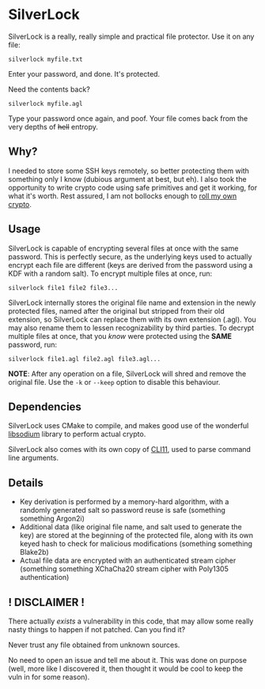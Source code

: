 # SilverLock

SilverLock is a really, really simple and practical file protector.
Use it on any file:

`silverlock myfile.txt`

Enter your password, and done. It's protected.

Need the contents back?

`silverlock myfile.agl`

Type your password once again, and poof. Your file comes back from the very depths of ~~hell~~ entropy.

## Why?

I needed to store some SSH keys remotely, so better protecting them with something only I know (dubious argument at best, but eh). I also took the opportunity to write crypto code using safe primitives and get it working, for what it's worth. Rest assured, I am not bollocks enough to [roll my own crypto](https://vnhacker.blogspot.com/2020/08/so-you-want-to-roll-your-own-crypto.html).

## Usage

SilverLock is capable of encrypting several files at once with the same password. This is perfectly secure, as the underlying keys used to actually encrypt each file are different (keys are derived from the password using a KDF with a random salt). To encrypt multiple files at once, run:

`silverlock file1 file2 file3...`

SilverLock internally stores the original file name and extension in the newly protected files, named after the original but stripped from their old extension, so SilverLock can replace them with its own extension (.agl). You may also rename them to lessen recognizability by third parties. To decrypt multiple files at once, that you *know* were protected using the **SAME** password, run:

`silverlock file1.agl file2.agl file3.agl...`

**NOTE**: After any operation on a file, SilverLock will shred and remove the original file. Use the `-k` or `--keep` option to disable this behaviour.

## Dependencies

SilverLock uses CMake to compile, and makes good use of the wonderful [libsodium](https://github.com/jedisct1/libsodium) library to perform actual crypto.

SilverLock also comes with its own copy of [CLI11](https://github.com/CLIUtils/CLI11), used to parse command line arguments.

## Details

- Key derivation is performed by a memory-hard algorithm, with a randomly generated salt so password reuse is safe (something something Argon2i)
- Additional data (like original file name, and salt used to generate the key) are stored at the beginning of the protected file, along with its own keyed hash to check for malicious modifications (something something Blake2b)
- Actual file data are encrypted with an authenticated stream cipher (something something XChaCha20 stream cipher with Poly1305 authentication)

## ! DISCLAIMER !

There actually *exists* a vulnerability in this code, that may allow some really nasty things to happen if not patched. Can you find it?

Never trust any file obtained from unknown sources.

No need to open an issue and tell me about it. This was done on purpose (well, more like I discovered it, then thought it would be cool to keep the vuln in for some reason).
